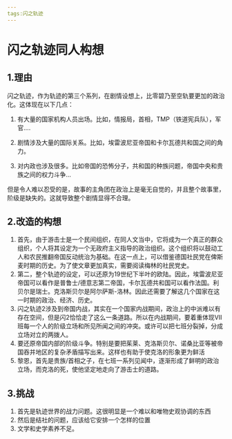 ```yaml
---
tags:闪之轨迹
---
```


# 闪之轨迹同人构想

## 1.理由

​	闪之轨迹，作为轨迹的第三个系列，在剧情设想上，比零碧乃至空轨要更加的政治化。这体现在以下几点：

1. 有大量的国家机构人员出场。比如，情报局，首相，TMP（铁道宪兵队），军官....

2. 剧情涉及大量的国际关系。比如，埃雷波尼亚帝国和卡尔瓦德共和国之间的角力。

3. 对内政也涉及很多。比如帝国的恐怖分子，共和国的种族问题，帝国中央和贵族之间的权力斗争...

但是令人难以忍受的是，故事的主角团在政治上是毫无自觉的，并且整个故事里，阶级是缺失的。这就导致整个剧情显得不合理。

## 2.改造的构想

1. 首先，由于游击士是一个民间组织，在同人文当中，它将成为一个真正的群众组织，个人将其设定为一个无政府主义指导的政治组织。这个组织将以鼓动工人和农民推翻帝国反动统治为基础。在这一点上，可以借鉴德国社民党在俾斯麦时期的历史。为了使文章更加真实，需要阅读梅林的社民党史。
2. 第二，整个轨迹的设定，可以还原为19世纪下半叶的欧陆。因此，埃雷波尼亚帝国可以看作是普鲁士/德意志第二帝国，卡尔瓦德共和国可以看作法国。利贝尔是瑞士。克洛斯贝尔是阿尔萨斯-洛林。因此还需要了解这几个国家在这一时期的政治、经济、历史。
3. 闪之轨迹2涉及到帝国内战，其实在一个国家内战期间，政治上的中派难以有存在空间，但是闪2恰恰走了这么一条道路。所以在内战期间，要着重体现Ⅶ班每一个人的阶级立场和所见所闻之间的冲突。或许可以把七班分裂掉，分成立场对立的两拨人。
4. 要还原帝国内部的阶级斗争。特别是要把茱莱、克洛斯贝尔、诺桑比亚等被帝国吞并地区的复杂矛盾描写出来。这样也有助于使克洛的形象更为鲜活
5. 黎恩，首先是贵族/首相之子，在七班一系列见闻中，逐渐形成了鲜明的政治立场，而克洛的死，使他坚定地走向了游击士的道路。

## 3.挑战

1. 首先是轨迹世界的战力问题。这很明显是一个难以和唯物史观协调的东西
2. 然后是结社的问题，应该给它安排一个怎样的位置
3. 文学和史学素养不足。
